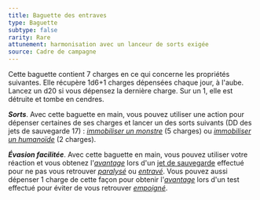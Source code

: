 ```yaml
---
title: Baguette des entraves
type: Baguette
subtype: false
rarity: Rare
attunement: harmonisation avec un lanceur de sorts exigée
source: Cadre de campagne
---
```

Cette baguette contient 7 charges en ce qui concerne les propriétés suivantes. Elle récupère 1d6+1 charges dépensées chaque jour, à l'aube. Lancez un d20 si vous dépensez la dernière charge. Sur un 1, elle est détruite et tombe en cendres.

_**Sorts**_. Avec cette baguette en main, vous pouvez utiliser une action pour dépenser certaines de ses charges et lancer un des sorts suivants (DD des jets de sauvegarde 17) : [_immobiliser un monstre_](/grimoire/immobiliser-un-monstre/) (5 charges) ou [_immobiliser un humanoïde_](/grimoire/immobiliser-un-humanoide/) (2 charges).

_**Évasion facilitée**_. Avec cette baguette en main, vous pouvez utiliser votre réaction et vous obtenez l'[_avantage_](/utiliser-les-caracteristiques/#avantage-et-desavantage) lors d'un [jet de sauvegarde](/utiliser-les-caracteristiques/#jets-de-sauvegarde) effectué pour ne pas vous retrouver [_paralysé_](/gerer-la-sante-du-personnage/#paralyse) ou [_entravé_](/gerer-la-sante-du-personnage/#entrave). Vous pouvez aussi dépenser 1 charge de cette façon pour obtenir l'[_avantage_](/utiliser-les-caracteristiques/#avantage-et-desavantage) lors d'un test effectué pour éviter de vous retrouver [_empoigné_](/gerer-la-sante-du-personnage/#empoigne).
